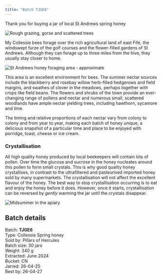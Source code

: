 ```yaml
---
title: "Batch TJGE6"
---
```


Thank you for buying a jar of local St Andrews spring honey

![Rough grazing, gorse and scattered trees](/images/fife/180909-014.jpg)

My Collessie bees forage over the rich agricultural land of east Fife, the windswept  furze of the golf courses and the flower-filled gardens of St Andrews. Although they can forage up to three miles from the hive, they usually stay closer to home. 

![St Andrews honey foraging area - approximate](/images/standrews/StAndrewsMap.png)

This area is an excellent environment for bees. The summer nectar sources include the blackberry and rosebay willow herb-filled hedgerows and field margins, and swathes of clover in the meadows, perhaps together with crops like field beans. The flowers and shrubs of the town provide an ever-changing range of pollens and nectar and numerous small, scattered woodlands have ample nectar yielding trees, including hawthorn, sycamore and lime.

The timing and relative proportions of each nectar vary from colony to colony and from year to year, making each batch of honey unique, a delicious snapshot of a particular time and place to be enjoyed with porridge, toast, cheese or ice cream.

### Crystallisation

All high quality honey produced by local beekeepers will contain lots of pollen. Over time the glucose and sucrose in the honey nucleates around this pollen to form small crystals. This is why good quality honey crystallises, in contrast to the ultrafiltered and pasteurised imported honey sold by many supermarkets. The crystallisation will not affect the excellent flavour of the honey. The best way to stop crystallisation occurring is to eat and enjoy the honey before it does. However, once it starts, crystallisation can be reversed by *gently* warming the jar until the crystals disappear. 

![Midsummer in the apiary](/images/fife/180718-013.jpg)

## Batch details

Batch: **TJGE6**<BR>
Type: Collessie Spring honey<BR>
Sold by: Pillars of Hercules<BR>
Batch size: 30 jars<BR>
Weight: 340 g<BR>
Extracted: June 2024<BR>
Bucket: CN<BR>
Jarred: 26-04-25<BR>
Best by: 26-04-27